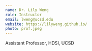 ```yaml
---
name: Dr. Lily Weng
role: Instructor
email: lweng@ucsd.edu
website: https://lilyweng.github.io/
photo: prof.jpeg
---
```


Assistant Professor, HDSI, UCSD

